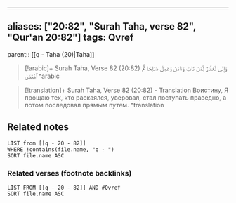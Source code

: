 
---
aliases: ["20:82", "Surah Taha, verse 82", "Qur'an 20:82"]
tags: Qvref
---

parent:: [[q - Taha (20)|Taha]]

> [!arabic]+ Surah Taha, Verse 82 (20:82)
> <span class="quran-arabic">وَإِنِّى لَغَفَّارٌ لِّمَن تَابَ وَءَامَنَ وَعَمِلَ صَـٰلِحًا ثُمَّ ٱهْتَدَىٰ</span>
^arabic

> [!translation]+ Surah Taha, Verse 82 (20:82) - Translation
> Воистину, Я прощаю тех, кто раскаялся, уверовал, стал поступать праведно, а потом последовал прямым путем.
^translation



## Related notes
```dataview
LIST from [[q - 20 - 82]]
WHERE !contains(file.name, "q - ")
SORT file.name ASC
```

### Related verses (footnote backlinks)
```dataview
LIST FROM [[q - 20 - 82]] AND #Qvref
SORT file.name ASC
```

